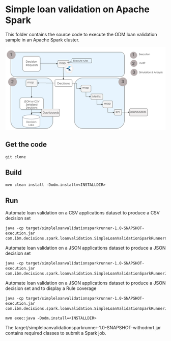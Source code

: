 # Simple loan validation on Apache Spark
This folder contains the source code to execute the ODM loan validation sample in an Apache Spark cluster.

![Flow](docs/images/decision_automation_in_map_reduce.png "Architecture")

## Get the code
```console
git clone
```

## Build
```console
mvn clean install -Dodm.install=<INSTALLDIR>
```

## Run
Automate loan validation on a CSV applications dataset to produce a CSV decision set
```console
java -cp target/simpleloanvalidationsparkrunner-1.0-SNAPSHOT-execution.jar com.ibm.decisions.spark.loanvalidation.SimpleLoanValidationSparkRunnerCSV 
```

Automate loan validation on a JSON applications dataset to produce a JSON decision set
```console
java -cp target/simpleloanvalidationsparkrunner-1.0-SNAPSHOT-execution.jar com.ibm.decisions.spark.loanvalidation.SimpleLoanValidationSparkRunnerJSON 
```

Automate loan validation on a JSON applications dataset to produce a JSON decision set and to display a Rule coverage
```console
java -cp target/simpleloanvalidationsparkrunner-1.0-SNAPSHOT-execution.jar com.ibm.decisions.spark.loanvalidation.SimpleLoanValidationSparkRunnerJSONWithCoverage
```

```console
mvn exec:java -Dodm.install=<INSTALLDIR>
```

The target/simpleloanvalidationsparkrunner-1.0-SNAPSHOT-withodmrt.jar contains required classes to submit a Spark job.

